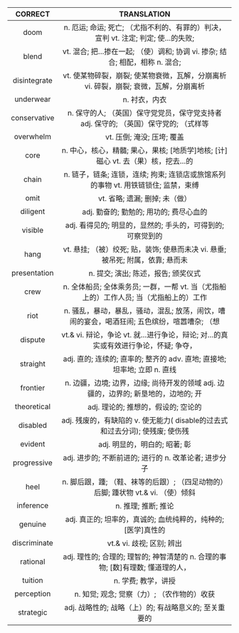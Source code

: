 |    CORRECT   |                                         TRANSLATION                                         |
|:------------:|:-------------------------------------------------------------------------------------------:|
|     doom     |       n. 厄运; 命运; 死亡; （尤指不利的、有罪的）判决，宣判 vt. 注定; 判定; 使…的失败;      |
|     blend    |         vt. 混合; 把…掺在一起; （使）调和; 协调 vi. 掺杂; 结合; 相配，相称 n. 混合;         |
| disintegrate |    vt. 使某物碎裂，崩裂; 使某物衰微，瓦解，分崩离析 vi. 碎裂，崩裂; 衰微，瓦解，分崩离析    |
|   underwear  |                                        n. 衬衣，内衣                                        |
| conservative |    n. 保守的人; （英国）保守党党员，保守党支持者 adj. 保守的; （英国）保守党的; （式样等    |
|   overwhelm  |                                  vt. 压倒; 淹没; 压垮; 覆盖                                 |
|     core     |       n. 中心，核心，精髓; 果心，果核; [地质学]地核; [计] 磁心 vt. 去（果）核，挖去…的      |
|     chain    |      n. 链子，链条; 连锁，连续; 拘束; 连锁店或旅馆系列的事物 vt. 用铁链锁住; 监禁，束缚     |
|     omit     |                                vt. 省略; 遗漏; 删掉; 未（做）                               |
|   diligent   |                           adj. 勤奋的; 勤勉的; 用功的; 费尽心血的                           |
|    visible   |                 adj. 看得见的; 明显的，显然的; 手头的，可得到的; 可察觉到的                 |
|     hang     |       vt. 悬挂; （被）绞死; 贴，装饰; 使悬而未决 vi. 悬垂; 被吊死; 附属，依靠; 悬而未       |
| presentation |                             n. 提交; 演出; 陈述，报告; 颁奖仪式                             |
|     crew     |    n. 全体船员; 全体乘务员; 一群，一帮 vt. 当（尤指船上的）工作人员; 当（尤指船上的）工作   |
|     riot     | n. 骚乱，暴动，暴乱，骚动，混乱; 放荡，闹饮，嘈闹的宴会，喝酒狂闹; 五色缤纷，喧嚣嘈杂; （想 |
|    dispute   |       vt.& vi. 辩论，争论 vt. 就…进行争论，辩论; 对…的真实或有效进行争论，怀疑; 争夺，      |
|   straight   |          adj. 直的; 连续的; 直率的; 整齐的 adv. 直地; 直接地; 坦率地; 立即 n. 直线          |
|   frontier   |     n. 边疆，边境; 边界，边缘; 尚待开发的领域 adj. 边疆的，边界的; 新垦地的，边地的; 开     |
|  theoretical |                             adj. 理论的; 推想的，假设的; 空论的                             |
|   disabled   |        adj. 残废的，有缺陷的 v. 使无能力( disable的过去式和过去分词); 使残废; 使伤残        |
|    evident   |                                adj. 明显的，明白的; 昭著; 彰                                |
|  progressive |                    adj. 进步的; 不断前进的; 进行的 n. 改革论者; 进步分子                    |
|     heel     |      n. 脚后跟，踵; （鞋、袜等的后跟）; （四足动物的）后脚; 踵状物 vt.& vi. （使）倾斜      |
|   inference  |                                     n. 推理; 推断; 推论                                     |
|    genuine   |                adj. 真正的; 坦率的，真诚的; 血统纯粹的，纯种的; [医学]真性的                |
| discriminate |                                  vt.& vi. 歧视; 区别; 辨出                                  |
|   rational   |       adj. 理性的; 合理的; 理智的; 神智清楚的 n. 合理的事物; [数]有理数; 懂道理的人，       |
|    tuition   |                                     n. 学费; 教学，讲授                                     |
|  perception  |                         n. 知觉; 观念; 觉察（力）; （农作物的）收获                         |
|   strategic  |                    adj. 战略性的; 战略（上）的; 有战略意义的; 至关重要的                    |
